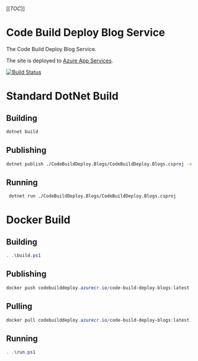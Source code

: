 [[_TOC_]]

# Code Build Deploy Blog Service

The Code Build Deploy Blog Service.

The site is deployed to [Azure App Services](https://azure.microsoft.com/en-gb/products/app-service).

[![Build Status](https://markpollard.visualstudio.com/CodeBuildDeploy/_apis/build/status%2FCodeBuildDeploy.Blogs?branchName=main)](https://markpollard.visualstudio.com/CodeBuildDeploy/_build/latest?definitionId=6&branchName=main)

# Standard DotNet Build

## Building

```bash
dotnet build
```

## Publishing

```bash
dotnet publish ./CodeBuildDeploy.Blogs/CodeBuildDeploy.Blogs.csproj -v n --framework net8.0 --self-contained:false --no-restore -o ./publish/net8.0
```

## Running

```bash
 dotnet run ./CodeBuildDeploy.Blogs/CodeBuildDeploy.Blogs.csproj
```

# Docker Build

## Building

```powershell
. .\build.ps1
```

## Publishing

```powershell
docker push codebuilddeploy.azurecr.io/code-build-deploy-blogs:latest
```

## Pulling

```powershell
docker pull codebuilddeploy.azurecr.io/code-build-deploy-blogs:latest
```

## Running

```powershell
. .\run.ps1
```